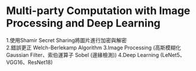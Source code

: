 # Multi-party Computation with Image Processing and Deep Learning
1.使用Shamir Secret Sharing將圖片進行加密與解密\
2.錯誤更正 Welch-Berlekamp Algorithm
3.Image Processing (高斯模糊化 Gaussian Filter、索伯運算子 Sobel (邊緣檢測))
4.Deep Learning (LeNet5、VGG16、ResNet18)
